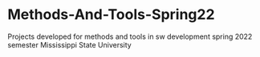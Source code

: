 # Methods-And-Tools-Spring22
 Projects developed for methods and tools in sw development spring 2022 semester Mississippi State University
